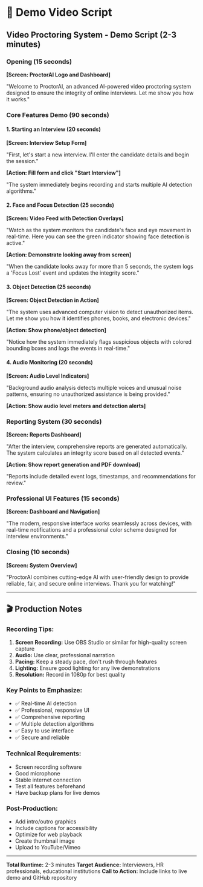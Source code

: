 # 🎥 Demo Video Script

## Video Proctoring System - Demo Script (2-3 minutes)

### Opening (15 seconds)
**[Screen: ProctorAI Logo and Dashboard]**

"Welcome to ProctorAI, an advanced AI-powered video proctoring system designed to ensure the integrity of online interviews. Let me show you how it works."

### Core Features Demo (90 seconds)

#### 1. Starting an Interview (20 seconds)
**[Screen: Interview Setup Form]**

"First, let's start a new interview. I'll enter the candidate details and begin the session."

**[Action: Fill form and click "Start Interview"]**

"The system immediately begins recording and starts multiple AI detection algorithms."

#### 2. Face and Focus Detection (25 seconds)
**[Screen: Video Feed with Detection Overlays]**

"Watch as the system monitors the candidate's face and eye movement in real-time. Here you can see the green indicator showing face detection is active."

**[Action: Demonstrate looking away from screen]**

"When the candidate looks away for more than 5 seconds, the system logs a 'Focus Lost' event and updates the integrity score."

#### 3. Object Detection (25 seconds)
**[Screen: Object Detection in Action]**

"The system uses advanced computer vision to detect unauthorized items. Let me show you how it identifies phones, books, and electronic devices."

**[Action: Show phone/object detection]**

"Notice how the system immediately flags suspicious objects with colored bounding boxes and logs the events in real-time."

#### 4. Audio Monitoring (20 seconds)
**[Screen: Audio Level Indicators]**

"Background audio analysis detects multiple voices and unusual noise patterns, ensuring no unauthorized assistance is being provided."

**[Action: Show audio level meters and detection alerts]**

### Reporting System (30 seconds)
**[Screen: Reports Dashboard]**

"After the interview, comprehensive reports are generated automatically. The system calculates an integrity score based on all detected events."

**[Action: Show report generation and PDF download]**

"Reports include detailed event logs, timestamps, and recommendations for review."

### Professional UI Features (15 seconds)
**[Screen: Dashboard and Navigation]**

"The modern, responsive interface works seamlessly across devices, with real-time notifications and a professional color scheme designed for interview environments."

### Closing (10 seconds)
**[Screen: System Overview]**

"ProctorAI combines cutting-edge AI with user-friendly design to provide reliable, fair, and secure online interviews. Thank you for watching!"

---

## 🎬 Production Notes

### Recording Tips:
1. **Screen Recording:** Use OBS Studio or similar for high-quality screen capture
2. **Audio:** Use clear, professional narration
3. **Pacing:** Keep a steady pace, don't rush through features
4. **Lighting:** Ensure good lighting for any live demonstrations
5. **Resolution:** Record in 1080p for best quality

### Key Points to Emphasize:
- ✅ Real-time AI detection
- ✅ Professional, responsive UI
- ✅ Comprehensive reporting
- ✅ Multiple detection algorithms
- ✅ Easy to use interface
- ✅ Secure and reliable

### Technical Requirements:
- Screen recording software
- Good microphone
- Stable internet connection
- Test all features beforehand
- Have backup plans for live demos

### Post-Production:
- Add intro/outro graphics
- Include captions for accessibility
- Optimize for web playback
- Create thumbnail image
- Upload to YouTube/Vimeo

---

**Total Runtime:** 2-3 minutes
**Target Audience:** Interviewers, HR professionals, educational institutions
**Call to Action:** Include links to live demo and GitHub repository
